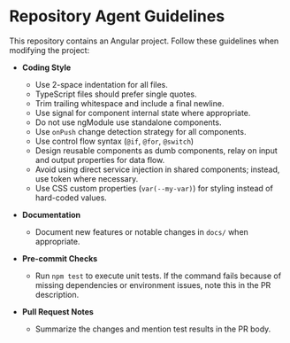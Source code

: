 # Repository Agent Guidelines

This repository contains an Angular project. Follow these guidelines when modifying the project:

- **Coding Style**
  - Use 2-space indentation for all files.
  - TypeScript files should prefer single quotes.
  - Trim trailing whitespace and include a final newline.
  - Use signal for component internal state where appropriate.
  - Do not use ngModule use standalone components.
  - Use `onPush` change detection strategy for all components.
  - Use control flow syntax (`@if`, `@for`, `@switch`) 
  - Design reusable components as dumb components, relay on input and output properties for data flow.
  - Avoid using direct service injection in shared components; instead, use token where necessary.
  - Use CSS custom properties (`var(--my-var)`) for styling instead of hard-coded values.
  

- **Documentation**
  - Document new features or notable changes in `docs/` when appropriate.

- **Pre-commit Checks**
  - Run `npm test` to execute unit tests. If the command fails because of missing dependencies or environment issues, note this in the PR description.

- **Pull Request Notes**
  - Summarize the changes and mention test results in the PR body.

